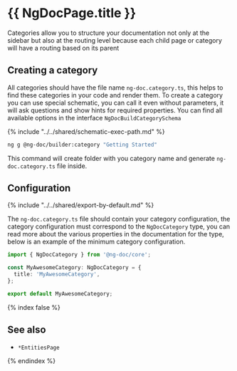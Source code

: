 # {{ NgDocPage.title }}

Categories allow you to structure your documentation not only at the sidebar but also at the routing
level because each child page or category will have a routing based on its parent

## Creating a category

All categories should have the file name `ng-doc.category.ts`, this helps to find these categories
in your code
and render them.
To create a category you can use special schematic, you can call it even without parameters,
it will ask questions and show hints for required properties. You can find all available options in
the interface `NgDocBuildCategorySchema`

{% include "../../shared/schematic-exec-path.md" %}

```bash
ng g @ng-doc/builder:category "Getting Started"
```

This command will create folder with you category name and generate `ng-doc.category.ts` file
inside.

## Configuration

{% include "../../shared/export-by-default.md" %}

The `ng-doc.category.ts` file should contain your category configuration,
the category configuration must correspond to the `NgDocCategory` type, you can read more about the
various
properties in the documentation for the type, below is an example of the minimum category
configuration.

```typescript name="ng-doc.category.ts"
import { NgDocCategory } from '@ng-doc/core';

const MyAwesomeCategory: NgDocCategory = {
  title: 'MyAwesomeCategory',
};

export default MyAwesomeCategory;
```

{% index false %}

## See also

- `*EntitiesPage`

{% endindex %}
